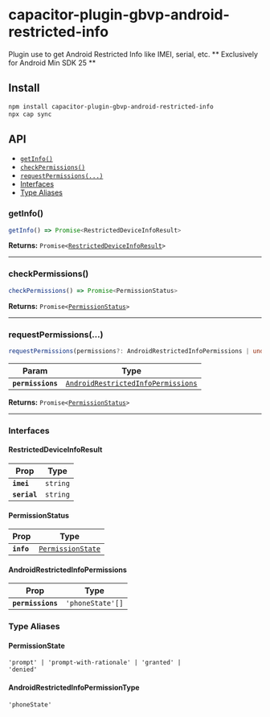 # capacitor-plugin-gbvp-android-restricted-info

Plugin use to get Android Restricted Info like IMEI, serial, etc. ** Exclusively for Android Min SDK 25 ** 

## Install

```bash
npm install capacitor-plugin-gbvp-android-restricted-info
npx cap sync
```

## API

<docgen-index>

* [`getInfo()`](#getinfo)
* [`checkPermissions()`](#checkpermissions)
* [`requestPermissions(...)`](#requestpermissions)
* [Interfaces](#interfaces)
* [Type Aliases](#type-aliases)

</docgen-index>

<docgen-api>
<!--Update the source file JSDoc comments and rerun docgen to update the docs below-->

### getInfo()

```typescript
getInfo() => Promise<RestrictedDeviceInfoResult>
```

**Returns:** <code>Promise&lt;<a href="#restricteddeviceinforesult">RestrictedDeviceInfoResult</a>&gt;</code>

--------------------


### checkPermissions()

```typescript
checkPermissions() => Promise<PermissionStatus>
```

**Returns:** <code>Promise&lt;<a href="#permissionstatus">PermissionStatus</a>&gt;</code>

--------------------


### requestPermissions(...)

```typescript
requestPermissions(permissions?: AndroidRestrictedInfoPermissions | undefined) => Promise<PermissionStatus>
```

| Param             | Type                                                                                          |
| ----------------- | --------------------------------------------------------------------------------------------- |
| **`permissions`** | <code><a href="#androidrestrictedinfopermissions">AndroidRestrictedInfoPermissions</a></code> |

**Returns:** <code>Promise&lt;<a href="#permissionstatus">PermissionStatus</a>&gt;</code>

--------------------


### Interfaces


#### RestrictedDeviceInfoResult

| Prop         | Type                |
| ------------ | ------------------- |
| **`imei`**   | <code>string</code> |
| **`serial`** | <code>string</code> |


#### PermissionStatus

| Prop       | Type                                                        |
| ---------- | ----------------------------------------------------------- |
| **`info`** | <code><a href="#permissionstate">PermissionState</a></code> |


#### AndroidRestrictedInfoPermissions

| Prop              | Type                        |
| ----------------- | --------------------------- |
| **`permissions`** | <code>'phoneState'[]</code> |


### Type Aliases


#### PermissionState

<code>'prompt' | 'prompt-with-rationale' | 'granted' | 'denied'</code>


#### AndroidRestrictedInfoPermissionType

<code>'phoneState'</code>

</docgen-api>

